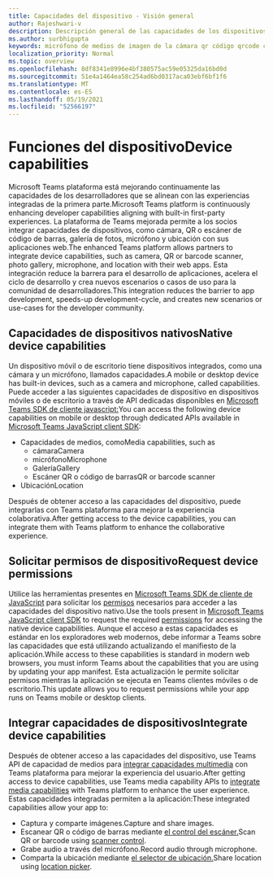 ```yaml
---
title: Capacidades del dispositivo - Visión general
author: Rajeshwari-v
description: Descripción general de las capacidades de los dispositivos nativos.
ms.author: surbhigupta
keywords: micrófono de medios de imagen de la cámara qr código qrcode código de barras código de barras escanear la ubicación del escáner capacidades permisos de dispositivo nativo
localization_priority: Normal
ms.topic: overview
ms.openlocfilehash: 8df8341e8996e4bf380575ac59e05325da16bd0d
ms.sourcegitcommit: 51e4a1464ea58c254ad6bd0317aca03ebf6bf1f6
ms.translationtype: MT
ms.contentlocale: es-ES
ms.lasthandoff: 05/19/2021
ms.locfileid: "52566197"
---
```

# <a name="device-capabilities"></a><span data-ttu-id="34cb8-104">Funciones del dispositivo</span><span class="sxs-lookup"><span data-stu-id="34cb8-104">Device capabilities</span></span>

<span data-ttu-id="34cb8-105">Microsoft Teams plataforma está mejorando continuamente las capacidades de los desarrolladores que se alinean con las experiencias integradas de la primera parte.</span><span class="sxs-lookup"><span data-stu-id="34cb8-105">Microsoft Teams platform is continuously enhancing developer capabilities aligning with built-in first-party experiences.</span></span> <span data-ttu-id="34cb8-106">La plataforma de Teams mejorada permite a los socios integrar capacidades de dispositivos, como cámara, QR o escáner de código de barras, galería de fotos, micrófono y ubicación con sus aplicaciones web.</span><span class="sxs-lookup"><span data-stu-id="34cb8-106">The enhanced Teams platform allows partners to integrate device capabilities, such as camera, QR or barcode scanner, photo gallery, microphone, and location with their web apps.</span></span> <span data-ttu-id="34cb8-107">Esta integración reduce la barrera para el desarrollo de aplicaciones, acelera el ciclo de desarrollo y crea nuevos escenarios o casos de uso para la comunidad de desarrolladores.</span><span class="sxs-lookup"><span data-stu-id="34cb8-107">This integration reduces the barrier to app development, speeds-up development-cycle, and creates new scenarios or use-cases for the developer community.</span></span>

## <a name="native-device-capabilities"></a><span data-ttu-id="34cb8-108">Capacidades de dispositivos nativos</span><span class="sxs-lookup"><span data-stu-id="34cb8-108">Native device capabilities</span></span>

<span data-ttu-id="34cb8-109">Un dispositivo móvil o de escritorio tiene dispositivos integrados, como una cámara y un micrófono, llamados capacidades.</span><span class="sxs-lookup"><span data-stu-id="34cb8-109">A mobile or desktop device has built-in devices, such as a camera and microphone, called capabilities.</span></span> <span data-ttu-id="34cb8-110">Puede acceder a las siguientes capacidades de dispositivo en dispositivos móviles o de escritorio a través de API dedicadas disponibles en [Microsoft Teams SDK de cliente javascript:](/javascript/api/overview/msteams-client?view=msteams-client-js-latest&preserve-view=true)</span><span class="sxs-lookup"><span data-stu-id="34cb8-110">You can access the following device capabilities on mobile or desktop through dedicated APIs available in [Microsoft Teams JavaScript client SDK](/javascript/api/overview/msteams-client?view=msteams-client-js-latest&preserve-view=true):</span></span>
* <span data-ttu-id="34cb8-111">Capacidades de medios, como</span><span class="sxs-lookup"><span data-stu-id="34cb8-111">Media capabilities, such as</span></span>
    * <span data-ttu-id="34cb8-112">cámara</span><span class="sxs-lookup"><span data-stu-id="34cb8-112">Camera</span></span>
    * <span data-ttu-id="34cb8-113">micrófono</span><span class="sxs-lookup"><span data-stu-id="34cb8-113">Microphone</span></span>
    * <span data-ttu-id="34cb8-114">Galería</span><span class="sxs-lookup"><span data-stu-id="34cb8-114">Gallery</span></span>
    * <span data-ttu-id="34cb8-115">Escáner QR o código de barras</span><span class="sxs-lookup"><span data-stu-id="34cb8-115">QR or barcode scanner</span></span>
* <span data-ttu-id="34cb8-116">Ubicación</span><span class="sxs-lookup"><span data-stu-id="34cb8-116">Location</span></span>

<span data-ttu-id="34cb8-117">Después de obtener acceso a las capacidades del dispositivo, puede integrarlas con Teams plataforma para mejorar la experiencia colaborativa.</span><span class="sxs-lookup"><span data-stu-id="34cb8-117">After getting access to the device capabilities, you can integrate them with Teams platform to enhance the collaborative experience.</span></span> 

## <a name="request-device-permissions"></a><span data-ttu-id="34cb8-118">Solicitar permisos de dispositivo</span><span class="sxs-lookup"><span data-stu-id="34cb8-118">Request device permissions</span></span>

<span data-ttu-id="34cb8-119">Utilice las herramientas presentes en [Microsoft Teams SDK de cliente de JavaScript](/javascript/api/overview/msteams-client?view=msteams-client-js-latest&preserve-view=true) para solicitar los [permisos](native-device-permissions.md) necesarios para acceder a las capacidades del dispositivo nativo.</span><span class="sxs-lookup"><span data-stu-id="34cb8-119">Use the tools present in [Microsoft Teams JavaScript client SDK](/javascript/api/overview/msteams-client?view=msteams-client-js-latest&preserve-view=true) to request the required  [permissions](native-device-permissions.md) for accessing the native device capabilities.</span></span> <span data-ttu-id="34cb8-120">Aunque el acceso a estas capacidades es estándar en los exploradores web modernos, debe informar a Teams sobre las capacidades que está utilizando actualizando el manifiesto de la aplicación.</span><span class="sxs-lookup"><span data-stu-id="34cb8-120">While access to these capabilities is standard in modern web browsers, you must inform Teams about the capabilities that you are using by updating your app manifest.</span></span> <span data-ttu-id="34cb8-121">Esta actualización le permite solicitar permisos mientras la aplicación se ejecuta en Teams clientes móviles o de escritorio.</span><span class="sxs-lookup"><span data-stu-id="34cb8-121">This update allows you to request permissions while your app runs on Teams mobile or desktop clients.</span></span>
 
 ## <a name="integrate-device-capabilities"></a><span data-ttu-id="34cb8-122">Integrar capacidades de dispositivos</span><span class="sxs-lookup"><span data-stu-id="34cb8-122">Integrate device capabilities</span></span>

<span data-ttu-id="34cb8-123">Después de obtener acceso a las capacidades del dispositivo, use Teams API de capacidad de medios para [integrar capacidades multimedia](mobile-camera-image-permissions.md) con Teams plataforma para mejorar la experiencia del usuario.</span><span class="sxs-lookup"><span data-stu-id="34cb8-123">After getting access to device capabilities, use Teams media capability APIs to [integrate media capabilities](mobile-camera-image-permissions.md) with Teams platform to enhance the user experience.</span></span> <span data-ttu-id="34cb8-124">Estas capacidades integradas permiten a la aplicación:</span><span class="sxs-lookup"><span data-stu-id="34cb8-124">These integrated capabilities allow your app to:</span></span>

* <span data-ttu-id="34cb8-125">Captura y comparte imágenes.</span><span class="sxs-lookup"><span data-stu-id="34cb8-125">Capture and share images.</span></span>
* <span data-ttu-id="34cb8-126">Escanear QR o código de barras mediante [el control del escáner.](qr-barcode-scanner-capability.md)</span><span class="sxs-lookup"><span data-stu-id="34cb8-126">Scan QR or barcode using [scanner control](qr-barcode-scanner-capability.md).</span></span>
* <span data-ttu-id="34cb8-127">Grabe audio a través del micrófono.</span><span class="sxs-lookup"><span data-stu-id="34cb8-127">Record audio through microphone.</span></span>
* <span data-ttu-id="34cb8-128">Comparta la ubicación mediante [el selector de ubicación.](location-capability.md)</span><span class="sxs-lookup"><span data-stu-id="34cb8-128">Share location using [location picker](location-capability.md).</span></span>
